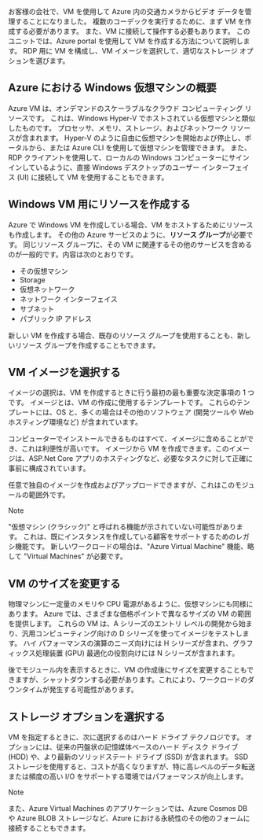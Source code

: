 お客様の会社で、VM を使用して Azure 内の交通カメラからビデオ データを管理することになりました。 複数のコーデックを実行するために、まず VM を作成する必要があります。 また、VM に接続して操作する必要もあります。 このユニットでは、Azure portal を使用して VM を作成する方法について説明します。 RDP 用に VM を構成し、VM イメージを選択して、適切なストレージ オプションを選びます。

## <a name="introduction-to-windows-virtual-machines-in-azure"></a>Azure における Windows 仮想マシンの概要

Azure VM は、オンデマンドのスケーラブルなクラウド コンピューティング リソースです。 これは、Windows Hyper-V でホストされている仮想マシンと類似したものです。 プロセッサ、メモリ、ストレージ、およびネットワーク リソースが含まれます。 Hyper-V のように自由に仮想マシンを開始および停止し、ポータルから、または Azure CLI を使用して仮想マシンを管理できます。 また、RDP クライアントを使用して、ローカルの Windows コンピューターにサインインしているように、直接 Windows デスクトップのユーザー インターフェイス (UI) に接続して VM を使用することもできます。

## <a name="create-resources-for-a-windows-vm"></a>Windows VM 用にリソースを作成する

Azure で Windows VM を作成している場合、VM をホストするためにリソースも作成します。 その他の Azure サービスのように、**リソース グループ**が必要です。 同じリソース グループに、その VM に関連するその他のサービスを含めるのが一般的です。内容は次のとおりです。

* その仮想マシン
* Storage
* 仮想ネットワーク 
* ネットワーク インターフェイス
* サブネット
* パブリック IP アドレス

新しい VM を作成する場合、既存のリソース グループを使用することも、新しいリソース グループを作成することもできます。

## <a name="choose-the-vm-image"></a>VM イメージを選択する

イメージの選択は、VM を作成するときに行う最初の最も重要な決定事項の 1 つです。 イメージとは、VM の作成に使用するテンプレートです。 これらのテンプレートには、OS と、多くの場合はその他のソフトウェア (開発ツールや Web ホスティング環境など) が含まれています。

コンピューターでインストールできるものはすべて、イメージに含めることができ、これは利便性が高いです。 イメージから VM を作成できます。このイメージは、ASP.Net Core アプリのホスティングなど、必要なタスクに対して正確に事前に構成されています。

任意で独自のイメージを作成およびアップロードできますが、これはこのモジュールの範囲外です。

> [!Note] 
> "仮想マシン (クラシック)" と呼ばれる機能が示されていない可能性があります。 これは、既にインスタンスを作成している顧客をサポートするためのレガシ機能です。 新しいワークロードの場合は、"Azure Virtual Machine" 機能、略して "Virtual Machines" が必要です。

## <a name="sizing-your-vm"></a>VM のサイズを変更する

物理マシンに一定量のメモリや CPU 電源があるように、仮想マシンにも同様にあります。 Azure では、さまざまな価格ポイントで異なるサイズの VM の範囲を提供します。 これらの VM は、A シリーズのエントリ レベルの開発から始まり、汎用コンピューティング向けの D シリーズを使ってイメージをテストします。 ハイ パフォーマンスの演算のニーズ向けには H シリーズが含まれ、グラフィックス処理装置 (GPU) 最適化の役割向けには N シリーズが含まれます。

後でモジュール内を表示するときに、VM の作成後にサイズを変更することもできますが、シャットダウンする必要があります。これにより、ワークロードのダウンタイムが発生する可能性があります。

## <a name="choosing-storage-options"></a>ストレージ オプションを選択する

VM を指定するときに、次に選択するのはハード ドライブ テクノロジです。 オプションには、従来の円盤状の記憶媒体ベースのハード ディスク ドライブ (HDD) や、より最新のソリッドステート ドライブ (SSD) が含まれます。 SSD ストレージを使用すると、コストが高くなりますが、特に高レベルのデータ転送または頻度の高い I/O をサポートする環境ではパフォーマンスが向上します。

> [!Note] 
> また、Azure Virtual Machines のアプリケーションでは、Azure Cosmos DB や Azure BLOB ストレージなど、Azure における永続性のその他のフォームに接続することもできます。
